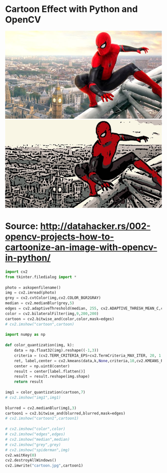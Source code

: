 # Cartoon Effect with Python and OpenCV

![Orginal Image](https://raw.githubusercontent.com/osmanballi/Cartoon_Effect_with_Python_and_OpenCV/main/spiderman.jpg)
![Cartoon Image](https://raw.githubusercontent.com/osmanballi/Cartoon_Effect_with_Python_and_OpenCV/main/cartoon.jpg)

# Source: http://datahacker.rs/002-opencv-projects-how-to-cartoonize-an-image-with-opencv-in-python/

```python
import cv2
from tkinter.filedialog import * 

photo = askopenfilename()
img = cv2.imread(photo)
grey = cv2.cvtColor(img,cv2.COLOR_BGR2GRAY)
median = cv2.medianBlur(grey,5)
edges = cv2.adaptiveThreshold(median, 255, cv2.ADAPTIVE_THRESH_MEAN_C,cv2.THRESH_BINARY,9,5)
color = cv2.bilateralFilter(img,9,200,200)
cartoon = cv2.bitwise_and(color,color,mask=edges)
# cv2.imshow("cartoon",cartoon)

import numpy as np

def color_quantization(img, k):
    data = np.float32(img).reshape((-1,3))
    criteria = (cv2.TERM_CRITERIA_EPS+cv2.TermCriteria_MAX_ITER, 20, 1.0)
    ret, label,center = cv2.kmeans(data,k,None,criteria,10,cv2.KMEANS_RANDOM_CENTERS)
    center = np.uint8(center)
    result = center[label.flatten()]
    result = result.reshape(img.shape)
    return result

img1 = color_quantization(cartoon,7)
# cv2.imshow("img1",img1)

blurred = cv2.medianBlur(img1,3)
cartoon1 = cv2.bitwise_and(blurred,blurred,mask=edges)
# cv2.imshow("cartoon1",cartoon1)

# cv2.imshow("color",color)
# cv2.imshow("edges",edges)
# cv2.imshow("median",median)
# cv2.imshow("grey",grey)
# cv2.imshow("spiderman",img)
cv2.waitKey(0)
cv2.destroyAllWindows()
cv2.imwrite("cartoon.jpg",cartoon1)
``` 
